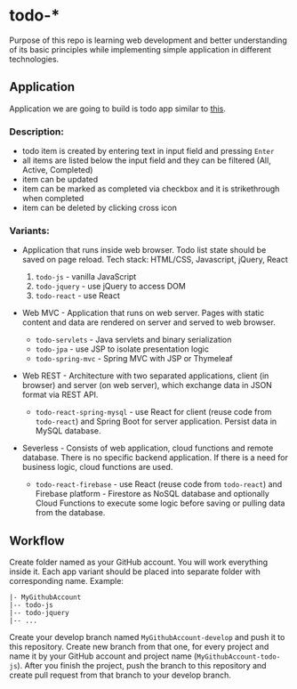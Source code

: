 # todo-*

Purpose of this repo is learning web development and better understanding of its basic principles while implementing simple application in different technologies. 

## Application

Application we are going to build is todo app similar to [this](http://todomvc.com/examples/vanillajs). 

### Description:

- todo item is created by entering text in input field and pressing `Enter` 
- all items are listed below the input field and they can be filtered (All, Active, Completed)
- item can be updated 
- item can be marked as completed via checkbox and it is strikethrough when completed
- item can be deleted by clicking cross icon

### Variants:

- Application that runs inside web browser. Todo list state should be saved on page reload. Tech stack: HTML/CSS, Javascript, jQuery, React

  1. `todo-js` - vanilla JavaScript
  2. `todo-jquery` - use jQuery to access DOM
  3. `todo-react` - use React

- Web MVC - Application that runs on web server. Pages with static content and data are rendered on server and served to web browser.

  - `todo-servlets` - Java servlets and binary serialization
  - `todo-jpa` - use JSP to isolate presentation logic 
  - `todo-spring-mvc` - Spring MVC with JSP or Thymeleaf

- Web REST - Architecture with two separated applications, client (in browser) and server (on web server), which exchange data in JSON format via REST API.

  - `todo-react-spring-mysql` - use React for client (reuse code from `todo-react`) and Spring Boot for server application. Persist data in MySQL database.

- Severless - Consists of web application, cloud functions and remote database. There is no specific backend application. If there is a need for business logic, cloud functions are used.

	- `todo-react-firebase` - use React (reuse code from `todo-react`) and Firebase platform - Firestore as NoSQL database and optionally Cloud Functions to execute some logic before saving or pulling data from the database.

## Workflow 

Create folder named as your GitHub account. You will work everything inside it. Each app variant should be placed into separate folder with corresponding name. Example:

```
|- MyGithubAccount
|-- todo-js
|-- todo-jquery
|-- ...
```

Create your develop branch named `MyGithubAccount-develop` and push it to this repository. Create new branch from that one, for every project and name it by your GitHub account and project name (`MyGithubAccount-todo-js`). After you finish the project, push the branch to this repository and create pull request from that branch to your develop branch.
